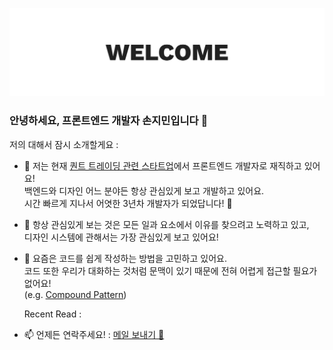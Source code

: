 [![](https://github.com/0xbono/0xbono/blob/master/banner.svg)](https://sonjim.in)

### <b>안녕하세요, 프론트엔드 개발자 손지민입니다</b> 👋

저의 대해서 잠시 소개할게요 :

- 🔭 저는 현재 <a href="http://timepercentcorp.com">퀀트 트레이딩 관련 스타트업</a>에서 프론트엔드 개발자로 재직하고 있어요!  
  백엔드와 디자인 어느 분야든 항상 관심있게 보고 개발하고 있어요.  
  시간 빠르게 지나서 어엿한 3년차 개발자가 되었답니다! 🚀

- 🌱 항상 관심있게 보는 것은 모든 일과 요소에서 이유를 찾으려고 노력하고 있고,  
  디자인 시스템에 관해서는 가장 관심있게 보고 있어요!

- 👻 요즘은 코드를 쉽게 작성하는 방법을 고민하고 있어요.  
  코드 또한 우리가 대화하는 것처럼 문맥이 있기 때문에 전혀 어렵게 접근할 필요가 없어요!  
  (e.g. <a href="https://dev.to/alexi_be3/react-component-patterns-49ho">Compound Pattern</a>)

  Recent Read :

- 📫 언제든 연락주세요! : <a href="mailto:iam@sonjim.in">메일 보내기 💌</a>

